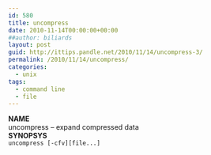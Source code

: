 ```yaml
---
id: 580
title: uncompress
date: 2010-11-14T00:00:00+00:00
##author: biliards
layout: post
guid: http://ittips.pandle.net/2010/11/14/uncompress-3/
permalink: /2010/11/14/uncompress/
categories:
  - unix
tags:
  - command line
  - file
---
```

**NAME**  
uncompress &#8211; expand compressed data  
**SYNOPSYS**  
`uncompress [-cfv][file...]`

